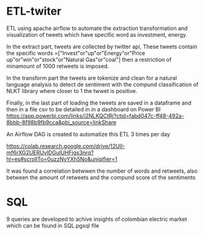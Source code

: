 # ETL-twiter
ETL using apache airflow to automate the extraction transformation and visualization of tweets which have specific word as investment, energy.

In the extract part, tweets are collected by twitter api, These tweets contain the specific words =["Invest"or"up"or"Energy"or"Price up"or"win"or"stock"or"Natural Gas"or"coal"] then a restriction of minamount of 1000 retweets is imposed.   

In the transform part the tweets are tokenize and clean for a natural language analysis to detect de sentiment with the compund classification of NLKT library where closer to 1 the twwet is positive.

Finally, in the last part of loading the tweets are saved in a dataframe and then in a file csv to be detailed in in a dashboard on Power BI https://app.powerbi.com/links/i2NLKQCtRj?ctid=fabd047c-ff48-492a-8bbb-8f98b9fb9cca&pbi_source=linkShare 

An Airflow DAG is created to automatize this ETL 3 times per day 

https://colab.research.google.com/drive/12UII-mf6rXG2UERUvIDGuIUHFjgs3nrq?hl=es#scrollTo=0uzzNyYXh5No&uniqifier=1 


It was found a correlation betwwen the number of words and retweets, also between the amount of retweets and the compund score of the sentiments 

# SQL 

9 queries are developed to achive insights of colombian electric market which can be found in SQL.pgsql file 

